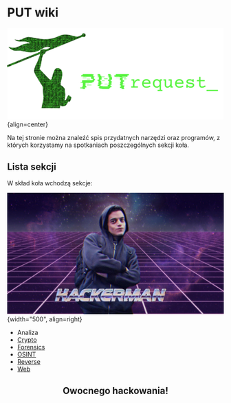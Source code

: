 # PUT wiki

![PUTrequest_ logo](assets/logo/PUTr.png){align=center}

Na tej stronie można znaleźć spis przydatnych narzędzi oraz programów, z których korzystamy na spotkaniach poszczególnych sekcji koła.

## Lista sekcji

W skład koła wchodzą sekcje:

![Hackerman meme](assets/pics/hackerman_meme.jpg){width="500", align=right}

- Analiza
- [Crypto](crypto/crypto_wiki.md)
- [Forensics](forensics/forensics_wiki.md)
- [OSINT](osint/osint_wiki.md)
- [Reverse](reverse/reverse_wiki.md)
- [Web](web/web_wiki.md)

<center><h2>Owocnego hackowania!</h2></center>
